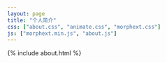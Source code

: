 ```yaml
---
layout: page
title: "个人简介"
css: ["about.css", "animate.css", "morphext.css"]
js: ["morphext.min.js", "about.js"]
---
```

{% include about.html %}